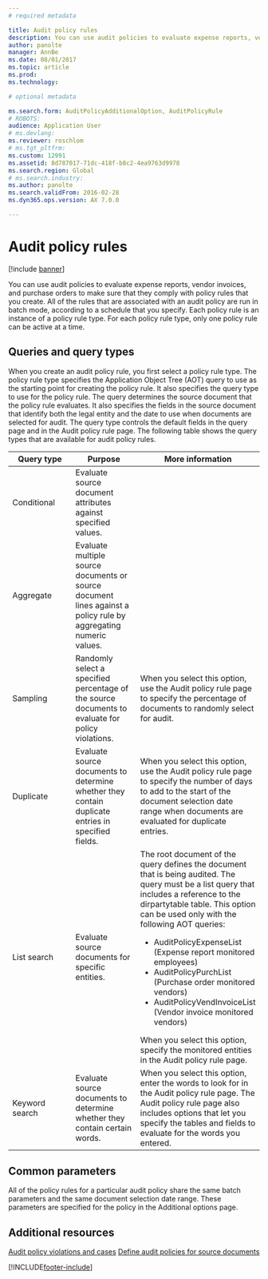 ```yaml
---
# required metadata

title: Audit policy rules
description: You can use audit policies to evaluate expense reports, vendor invoices, and purchase orders to make sure that they comply with policy rules that you create. All of the rules that are associated with an audit policy are run in batch mode, according to a schedule that you specify.  Each policy rule is an instance of a policy rule type. For each policy rule type, only one policy rule can be active at a time. 
author: panolte
manager: AnnBe
ms.date: 08/01/2017
ms.topic: article
ms.prod: 
ms.technology: 

# optional metadata

ms.search.form: AuditPolicyAdditionalOption, AuditPolicyRule
# ROBOTS: 
audience: Application User
# ms.devlang: 
ms.reviewer: roschlom
# ms.tgt_pltfrm: 
ms.custom: 12991
ms.assetid: 8d787017-71dc-418f-b8c2-4ea9763d9978
ms.search.region: Global
# ms.search.industry: 
ms.author: panolte
ms.search.validFrom: 2016-02-28
ms.dyn365.ops.version: AX 7.0.0

---
```


# Audit policy rules

[!include [banner](../includes/banner.md)]

You can use audit policies to evaluate expense reports, vendor invoices, and purchase orders to make sure that they comply with policy rules that you create. All of the rules that are associated with an audit policy are run in batch mode, according to a schedule that you specify.  Each policy rule is an instance of a policy rule type. For each policy rule type, only one policy rule can be active at a time. 

Queries and query types
-----------------------

When you create an audit policy rule, you first select a policy rule type. The policy rule type specifies the Application Object Tree (AOT) query to use as the starting point for creating the policy rule. It also specifies the query type to use for the policy rule. The query determines the source document that the policy rule evaluates. It also specifies the fields in the source document that identify both the legal entity and the date to use when documents are selected for audit. The query type controls the default fields in the query page and in the Audit policy rule page. The following table shows the query types that are available for audit policy rules.

<table>
<colgroup>
<col width="33%" />
<col width="33%" />
<col width="33%" />
</colgroup>
<thead>
<tr class="header">
<th>Query type</th>
<th>Purpose</th>
<th>More information</th>
</tr>
</thead>
<tbody>
<tr class="odd">
<td>Conditional</td>
<td>Evaluate source document attributes against specified values.</td>
<td></td>
</tr>
<tr class="even">
<td>Aggregate</td>
<td>Evaluate multiple source documents or source document lines against a policy rule by aggregating numeric values.</td>
<td></td>
</tr>
<tr class="odd">
<td>Sampling</td>
<td>Randomly select a specified percentage of the source documents to evaluate for policy violations.</td>
<td>When you select this option, use the Audit policy rule page to specify the percentage of documents to randomly select for audit.</td>
</tr>
<tr class="even">
<td>Duplicate</td>
<td>Evaluate source documents to determine whether they contain duplicate entries in specified fields.</td>
<td>When you select this option, use the Audit policy rule page to specify the number of days to add to the start of the document selection date range when documents are evaluated for duplicate entries.</td>
</tr>
<tr class="odd">
<td>List search</td>
<td>Evaluate source documents for specific entities.</td>
<td>The root document of the query defines the document that is being audited. The query must be a list query that includes a reference to the dirpartytable table. This option can be used only with the following AOT queries:
<ul>
<li><span class="ui">AuditPolicyExpenseList</span> (Expense report monitored employees)</li>
<li><span class="ui">AuditPolicyPurchList</span> (Purchase order monitored vendors)</li>
<li><span class="ui">AuditPolicyVendInvoiceList</span> (Vendor invoice monitored vendors)</li>
</ul>
When you select this option, specify the monitored entities in the Audit policy rule page.</td>
</tr>
<tr class="even">
<td>Keyword search</td>
<td>Evaluate source documents to determine whether they contain certain words.</td>
<td>When you select this option, enter the words to look for in the Audit policy rule page. The Audit policy rule page also includes options that let you specify the tables and fields to evaluate for the words you entered.</td>
</tr>
</tbody>
</table>

## Common parameters
All of the policy rules for a particular audit policy share the same batch parameters and the same document selection date range. These parameters are specified for the policy in the Additional options page.



Additional resources
--------

[Audit policy violations and cases](audit-policy-violations-cases.md)
[Define audit policies for source documents](tasks/define-audit-policies-source-documents.md)




[!INCLUDE[footer-include](../../includes/footer-banner.md)]